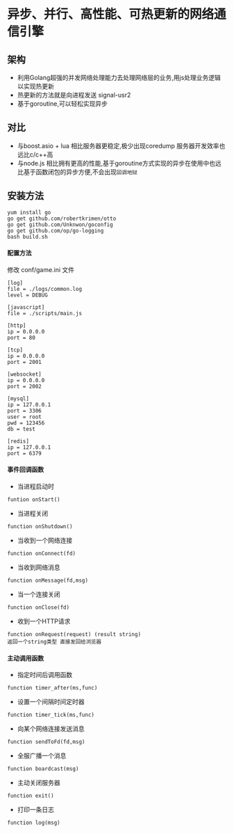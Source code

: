 # 异步、并行、高性能、可热更新的网络通信引擎

## 架构
- 利用Golang超强的并发网络处理能力去处理网络层的业务,用js处理业务逻辑以实现热更新
- 热更新的方法就是向进程发送 signal-usr2
- 基于goroutine,可以轻松实现异步

## 对比
- 与boost.asio + lua 相比服务器更稳定,极少出现coredump 服务器开发效率也远比c/c++高
- 与node.js 相比拥有更高的性能,基于goroutine方式实现的异步在使用中也远比基于函数闭包的异步方便,不会出现`回调地狱`

## 安装方法
```
yum install go
go get github.com/robertkrimen/otto
go get github.com/Unknwon/goconfig
go get github.com/op/go-logging
bash build.sh
```

#### 配置方法
修改 conf/game.ini 文件
```
[log]
file = ./logs/common.log
level = DEBUG

[javascript]
file = ./scripts/main.js

[http]
ip = 0.0.0.0
port = 80

[tcp]
ip = 0.0.0.0
port = 2001

[websocket]
ip = 0.0.0.0
port = 2002

[mysql]
ip = 127.0.0.1
port = 3306
user = root
pwd = 123456
db = test

[redis]
ip = 127.0.0.1
port = 6379
```

#### 事件回调函数

- 当进程启动时
```
funtion onStart()
```
- 当进程关闭
```
function onShutdown()
```
- 当收到一个网络连接
```
function onConnect(fd)
```
- 当收到网络消息
```
function onMessage(fd,msg)
```
- 当一个连接关闭
```
function onClose(fd)
```
- 收到一个HTTP请求
```
function onRequest(request) (result string)
返回一个string类型 直接发回给浏览器
```

#### 主动调用函数

- 指定时间后调用函数
```
function timer_after(ms,func)
```
- 设置一个间隔时间定时器
```
function timer_tick(ms,func)
```
- 向某个网络连接发送消息
```
function sendToFd(fd,msg)
```
- 全服广播一个消息
```
function boardcast(msg)
```
- 主动关闭服务器
```
function exit()
```
- 打印一条日志
```
function log(msg)
```
